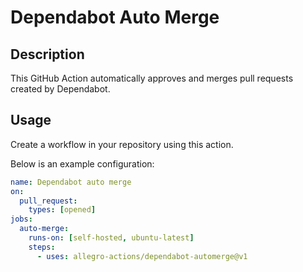 # Dependabot Auto Merge

## Description
This GitHub Action automatically approves and merges pull requests created by Dependabot.

## Usage
Create a workflow in your repository using this action. 

Below is an example configuration:

```yaml
name: Dependabot auto merge
on:
  pull_request:
    types: [opened]
jobs:
  auto-merge:
    runs-on: [self-hosted, ubuntu-latest]
    steps:
      - uses: allegro-actions/dependabot-automerge@v1
```
